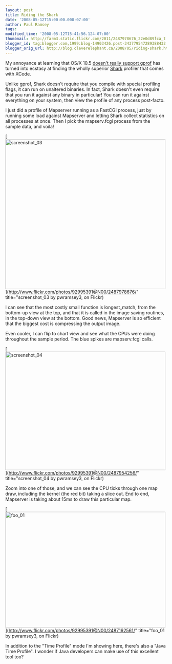 ```yaml
---
layout: post
title: Riding the Shark
date: '2008-05-12T15:00:00.000-07:00'
author: Paul Ramsey
tags: 
modified_time: '2008-05-12T15:41:56.124-07:00'
thumbnail: http://farm3.static.flickr.com/2011/2487978676_22e0d89fca_t.jpg
blogger_id: tag:blogger.com,1999:blog-14903426.post-343779547289388432
blogger_orig_url: http://blog.cleverelephant.ca/2008/05/riding-shark.html
---
```


My annoyance at learning that OS/X 10.5 [doesn't really support gprof](http://lists.apple.com/archives/PerfOptimization-dev/2006/Apr/msg00014.html) has turned into ecstasy at finding the wholly superior [Shark](http://developer.apple.com/tools/shark_optimize.html) profiler that comes with XCode.

Unlike gprof, Shark doesn't require that you compile with special profiling flags, it can run on unaltered binaries.  In fact, Shark doesn't even require that you run it against any binary in particular! You can run it against everything on your system, then view the profile of any process post-facto.  

I just did a profile of Mapserver running as a FastCGI process, just by running some load against Mapserver and letting Shark collect statistics on all processes at once. Then I pick the mapserv.fcgi process from the sample data, and voila!

[<img src="http://farm3.static.flickr.com/2011/2487978676_22e0d89fca.jpg" width="500" height="467" alt="screenshot_03" />](http://www.flickr.com/photos/92995391@N00/2487978676/" title="screenshot_03 by pwramsey3, on Flickr)

I can see that the most costly small function is longest_match, from the bottom-up view at the top, and that it is called in the image saving routines, in the top-down view at the bottom. Good news, Mapserver is so efficient that the biggest cost is compressing the output image.

Even cooler, I can flip to chart view and see what the CPUs were doing throughout the sample period. The blue spikes are mapserv.fcgi calls.  

[<img src="http://farm3.static.flickr.com/2298/2487954256_90b11f6529.jpg" width="500" height="369" alt="screenshot_04" />](http://www.flickr.com/photos/92995391@N00/2487954256/" title="screenshot_04 by pwramsey3, on Flickr)

Zoom into one of those, and we can see the CPU ticks through one map draw, including the kernel (the red bit) taking a slice out.  End to end, Mapserver is taking about 15ms to draw this particular map.

[<img src="http://farm3.static.flickr.com/2236/2487162561_4f0e05d4e8.jpg" width="500" height="361" alt="foo_01" />](http://www.flickr.com/photos/92995391@N00/2487162561/" title="foo_01 by pwramsey3, on Flickr)

In addition to the "Time Profile" mode I'm showing here, there's also a "Java Time Profile". I wonder if Java developers can make use of this excellent tool too?